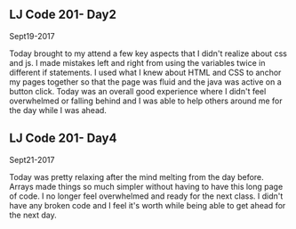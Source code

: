## LJ Code 201- Day2
Sept19-2017


Today brought to my attend a few key aspects that I didn't realize about css and js. I made mistakes left and right from using the variables twice in different if statements. I used what I knew about HTML and CSS to anchor my pages together so that the page was fluid and the java was active on a button click.
Today was an overall good experience where I didn't feel overwhelmed or falling behind and I was able to help others around me for the day while I was ahead.

## LJ Code 201- Day4
Sept21-2017


Today was pretty relaxing after the mind melting from the day before. Arrays made things so much simpler without having to have this long page of code. I no longer feel overwhelmed and ready for the next class. I didn't have any broken code and I feel it's worth while being able to get ahead for the next day.
